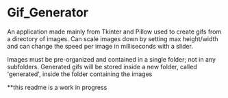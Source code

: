 # Gif_Generator

An application made mainly from Tkinter and Pillow used to create gifs from a directory of images. Can scale images down by setting max height/width and can change the speed per image in milliseconds with a slider. 

Images must be pre-organized and contained in a single folder; not in any subfolders. Generated gifs will be stored inside a new folder, called 'generated', inside the folder containing the images

**this readme is a work in progress

